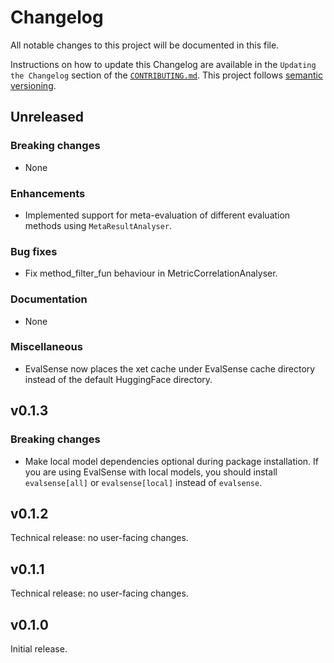 # Changelog

All notable changes to this project will be documented in this file.

Instructions on how to update this Changelog are available in the `Updating the Changelog` section of the [`CONTRIBUTING.md`](./CONTRIBUTING.md). This project follows [semantic versioning](https://semver.org/spec/v2.0.0.html).

## Unreleased

### Breaking changes

- None

### Enhancements

- Implemented support for meta-evaluation of different evaluation methods using `MetaResultAnalyser`.

### Bug fixes

- Fix method_filter_fun behaviour in MetricCorrelationAnalyser.

### Documentation

- None

### Miscellaneous

- EvalSense now places the xet cache under EvalSense cache directory instead of the default HuggingFace directory.

## v0.1.3

### Breaking changes

- Make local model dependencies optional during package installation. If you are using EvalSense with local models, you should install `evalsense[all]` or `evalsense[local]` instead of `evalsense`.

## v0.1.2

Technical release: no user-facing changes.

## v0.1.1

Technical release: no user-facing changes.

## v0.1.0

Initial release.
